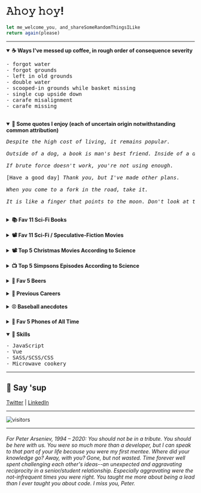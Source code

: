 <h1>𝙰𝚑𝚘𝚢 𝚑𝚘𝚢!</h1>

```javascript
let me_welcome_you, and_shareSomeRandomThingsILike
return again(please)
```

<hr>

<!-- <details id="">
	<summary><strong>COMING SOON</strong></summary>
	<span>
<pre> 
- Snorkeling Highlights (rays, dolphins,turtles :-) -- having presidentes. captain goodlife they will fuck you up. 
- Genealogy stories
- Link to proposed calendar -- not even trying to mess with 60seconds, 60minutes, 24hrs, week of 7 days. As for the moon, well our calendar isn't quite lunar as is. https://docs.google.com/spreadsheets/d/1CTo2FhP2L0qskTfQpZx0r7FgKwVdUhkVzmv6YVFUjaI/edit?usp=sharing
ill-advised excursions
- went to burning man, half heineknin - iv in tent
- snowboard -- was driven down the mountain so consussed. My wife did the same in her past -- what a match, eh?
- 
- 
- 

</pre>
	</span>
</details> -->

<details id="" open>
	<summary>
		<strong>☕ Ways I've messed up coffee, in rough order of consequence severity</strong>
	</summary>
	<span>
		<pre>
- forgot water
- forgot grounds
- left in old grounds
- double water
- scooped-in grounds while basket missing
- single cup upside down
- carafe misalignment
- carafe missing
</pre>
</span>
</details>

<br />

<details id="" open>
	<summary>
		<strong>💬 Some quotes I enjoy (each of uncertain origin notwithstanding common
			attribution)</strong>
	</summary>
	<span>
<pre>
<em>Despite the high cost of living, it remains popular.</em><br>
<em>Outside of a dog, a book is man's best friend. Inside of a dog, it's too dark to read.</em><br>
<em>If brute force doesn't work, you're not using enough.</em><br>
[Have a good day] <em>Thank you, but I've made other plans.</em><br>
<em>When you come to a fork in the road, take it.</em><br>
<em>It is like a finger that points to the moon. Don't look at the finger, or you will miss all the heavenly glory.</em>
</pre>
</span>
</details>

<br />


<details id="">
	<summary>
		<strong>📚 Fav 11 Sci-Fi Books</strong>
	</summary>
	<span>
<pre>
|---------------------------------|----------------------|-------------|
| TITLE                           | AUTHOR               | SUBGENRE(S) |
|---------------------------------|----------------------|-------------|
| On the Beach                    | Nevil Shute          |             |
|---------------------------------|----------------------|-------------|
| Level 7                         | Mordecai Roshwald    |             |
|---------------------------------|----------------------|-------------|
| Doomsday Book                   | Connie Willis        |             |
|---------------------------------|----------------------|-------------|
| A Canticle for Leibowitz        | Walter M. Miller Jr. |             |
|---------------------------------|----------------------|-------------|
| Ender's Game                    | Orson Scott Card     |             |
|---------------------------------|----------------------|-------------|
| Down & Out in the Magic Kingdom | Cory Doctorow        |             |
|---------------------------------|----------------------|-------------|
| The Naked Sun                   | Isaac Asimov         |             |
|---------------------------------|----------------------|-------------|
| The Martian Chronicles          | Ray Bradbury         |             |
|---------------------------------|----------------------|-------------|
| The Sparrow                     | Mary Doria Russell   |             |
|---------------------------------|----------------------|-------------|
| Emphyrio                        | Jack Vance           |             |
|---------------------------------|----------------------|-------------|
| The Book of Strange New Things  | Michel Faber         |             |
|---------------------------------|----------------------|-------------|
</pre>
</span>
</details>

<br />

<details id="">
	<summary>
		<strong>📽️ Fav 11 Sci-Fi / Speculative-Fiction Movies</strong>
	</summary>
	<span>
		
		
| Title | Subgenre(s) |
| --- | --- |
| 12 Monkeys | `Time travel`, `Post-apocalyptic` |
| History of Future Folk | `Invasion`, `Comedy` |
| Attack the Block    | `Invasion`, `Comedy` |
| Moon                | `Dystopic`, `Sadstronaut`            |
| Ex Machina          | `AI`                               |
| Sorry to Bother You | `Dystopic`, `Dark comedy`            |
| Demolition Man      | `Human popsicle`, `Comedy, Dystopic` |
| Ad Astra            | `Sadstronaut`                      |
| The Vast of Night   | `UFOs`, `Retro`                      |
| Mother              | `Post apocalyptic`, `AI`             |
| Okja                | `Dark comedy`                      |

</span>
</details>

<br />

<details id="">
	<summary>
		<strong>📽️ Top 5 Christmas Movies According to Science</strong>
	</summary>
	<span>
		<pre>
- The Night Before
- Scrooged
- Muppet Christmas Carol
- Gremlins (yes)
- Die Hard (yippee-ki-yay, motherfucker)
</pre>
</span>
</details>

<br />

<details id="">
	<summary>
		<strong> 📺 Top 5 Simpsons Episodes According to Science</strong>
	</summary>
	<span>
		<pre>
- New Kid on the Block
- Rosebud
- Last Exit to Springfield
- Duffless
- Whacking Day
</pre>
	</span>
</details>

<br />

<details id="">
	<summary>
		<strong>🍺 Fav 5 Beers</strong>
	</summary>
	<span>
		<pre>
- Big Wave, Kona
- SO-LO, Goose Island
- Down to Earth, 21st Amendment
- Mango Even Keel, Ballast Point
- Hop Hash Easy IPA, SweetWater</pre>
	</span>
</details>

<br />


<details id="">
	<summary><strong>💼 Previous Careers</strong></summary>
	<span>
		<pre>
- Baseball writer (Giants & A's)
- Newspaper publisher
- Summer dinner theater musical thespian (ok, two weekends of tips for a few summers might not quite qualify as a career)
- Spa reservations associate</pre>
	</span>
</details>

<br />

<details id="">
	<summary><strong>⚾ Baseball anecdotes</strong></summary>
	<span>

- David Ortiz once stole my pen.

- Roger Clemens yelled at me in the dugout during an actual game. [expand upon this story]. [add best angry rocket pic]

- Greg Maddux gave me a great answer to a question at his 300th win press conference. [find pic]

- Barry Bonds politely declined to answer a question and that night hit 660. Coincidence?

- Serendipitously saw the MLB debut of childhood teammate when he was announced as LA's reliever. I surprised him right back in the clubhouse!

- At a Chopt in Rosslyn, I saw this guy who looked like Bryce Harper and was wearing a beany and had distinctive mole under his eye--waaaa it WAS Bryce. "Bryce?"
"I'm eating."
It was early in the 2014 season when he was wasting at bats trying to bunt against a shift, and dammit I wanted to say something. But you don't presume to make suggestion to a world-class athlete--especially when starstruck. And, it's true, he was eating--albeit near the plastic utensils in a counter-service high-output salad emporium.
So I said the truest thing instead, which was "I watch the game to see you swing." His countenance changed, a modest grin escaped, and he extended his fist for a glorious bump.
That night he tripled with the bases loaded! And, because Bryce, he dove into third--even though he'd just made the (April) game 6-1. On his head-first slide, he tore a ligament in his left thumb.
But, with ZERO doubt, contrary to the ostensible causality, this is in no way my fault. Bryce, you see, only bats left handed. He throws, and bumps, with his right :-)
- When I was four (?), we went to a Pawtucket Red Sox game (although it's possible this happened at Beehive Stadium, home of the New Britain Red Sox). A man was signing autographs and my dad said he was a great pitcher, so we waited in line. When we reached the front of the line, the legendary Bob Feller spoke to me. "Get your elbow off the table, kid."
- As a reporter, I was also able to ask questions of Pedro Martinez, Randy Johnson, and yes, even Clemens (who didn't seem to recognize me after his start the next day. The fisherman's hat I wore that day may have helped...).

	</span>
</details>

<br />

<details id="">
	<summary><strong>📱 Fav 5 Phones of All Time</strong></summary>
	<span>
		<pre>- Kyocera 6035
- Audiovox Thera
- Nokia n93i
- Siemens sx66
- Palm Pre</pre>
	</span>
</details>

<br />

<!--<span id="skills"></span>-->
<details id="" open>
	<summary><strong>🤹 Skills</strong></summary>
	<pre>
- JavaScript
- Vue
- SASS/SCSS/CSS
- Microwave cookery</pre>
</details>

<hr />

<h2>👋 Say 'sup</h2>
<a id="contact" href="https://twitter.com/neanderthalian" target="_blank">Twitter</a>
|
<a href="https://www.linkedin.com/in/jeremybatesdc/" target="_blank">LinkedIn</a>

<br />

<hr />

![visitors](https://visitor-badge.glitch.me/badge?page_id=jeremybatesdc)<hr />


<h6>For Peter Arseniev, 1994 – 2020: You should not be in a tribute. You
	should be here with us. You were so much more than a developer, but I can speak
	to that part of your life because you were my first mentee. Where did your
	knowledge go? Away, with you? Gone, but not wasted. Time forever well spent
	challenging each other's ideas--an unexpected and aggravating reciprocity in a
	senior/student relationship. Especially aggravating were the not-infrequent
	times you were right. You taught me more about being a lead than I ever taught
	you about code. I miss you, Peter.</h6>
